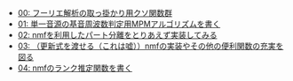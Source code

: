 ﻿- [00: フーリエ解析の取っ掛かり用クソ関数群](/t066/00/README.md)
- [01: 単一音源の基音周波数判定用MPMアルゴリズムを書く](/t066/01/README.md)
- [02: nmfを利用したパート分離をとりあえず実装してみる](/t066/02/README.md)
- [03: （更新式を渡せる（これは嘘））nmfの実装やその他の便利関数の充実を図る](/t066/03/README.md)
- [04: nmfのランク推定関数を書く](/t066/04/README.md)